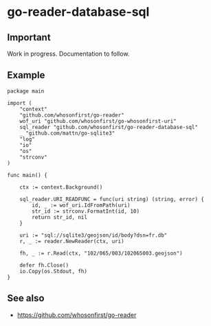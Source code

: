 # go-reader-database-sql

## Important

Work in progress. Documentation to follow.

## Example

```
package main

import (
	"context"
	"github.com/whosonfirst/go-reader"
	wof_uri "github.com/whosonfirst/go-whosonfirst-uri"	
	sql_reader "github.com/whosonfirst/go-reader-database-sql"
	_ "github.com/mattn/go-sqlite3"
	"log"
	"io"
	"os"
	"strconv"
)

func main() {
	
	ctx := context.Background()

	sql_reader.URI_READFUNC = func(uri string) (string, error) {
		id, _ := wof_uri.IdFromPath(uri)		
		str_id := strconv.FormatInt(id, 10)
		return str_id, nil
	}

	uri := "sql://sqlite3/geojson/id/body?dsn=fr.db"	
	r, _ := reader.NewReader(ctx, uri)

	fh, _ := r.Read(ctx, "102/065/003/102065003.geojson")

	defer fh.Close()
	io.Copy(os.Stdout, fh)		
}
```

## See also

* https://github.com/whosonfirst/go-reader
